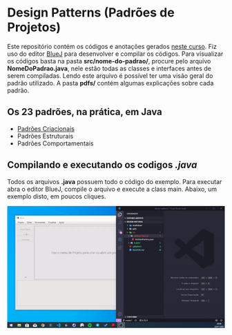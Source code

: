 # Design Patterns (Padrões de Projetos)

Este repositório contém os códigos e anotações gerados [neste curso](https://www.udemy.com/course/padroes-de-design-em-java-23-padroes-do-gof-na-pratica/). Fiz uso do editor [BlueJ](https://www.bluej.org/) para desenvolver e compilar os códigos. Para visualizar os códigos basta na pasta **src/nome-do-padrao/**, procure pelo arquivo **NomeDoPadrao.java**, nele estão todas as classes e interfaces antes de serem compiladas. Lendo este arquivo é possível ter uma visão geral do padrão utilizado. A pasta **pdfs/** contém algumas explicações sobre cada padrão.

## Os 23 padrões, na prática, em Java

- [Padrões Criacionais](./markdown/criacionais.md)
- Padrões Estruturais
- Padrões Comportamentais

## Compilando e executando os codigos _.java_

Todos os arquivos **.java** possuem todo o código do exemplo. Para executar abra o editor BlueJ, compile o arquivo e execute a class main. Abaixo, um exemplo disto, em poucos cliques.

![](./assets/bluej-compiler-and-exec.gif)
